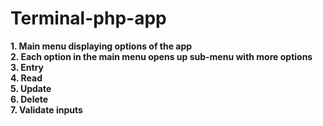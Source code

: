 # Terminal-php-app
<b>1. Main menu displaying options of the app</b><br>
<b>2. Each option in the main menu opens up sub-menu with more options</b><br>
<b>3. Entry</b><br>
<b>4. Read</b><br>
<b>5. Update</b><br>
<b>6. Delete</b><br> 
<b>7. Validate inputs</b><br>
